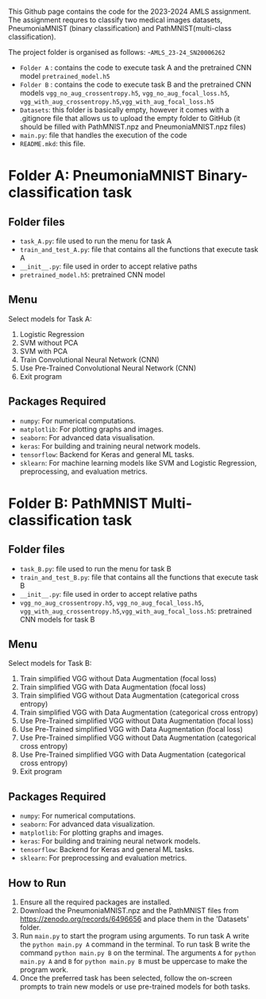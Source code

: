 This Github page contains the code for the 2023-2024 AMLS assignment. The assignment requres to classify two medical images datasets, PneumoniaMNIST (binary classification) and PathMNIST(multi-class classification).

The project folder is organised as follows:
-`AMLS_23-24_SN20006262`
  - `Folder A` : contains the code to execute task A and the pretrained CNN model `pretrained_model.h5`
  - `Folder B` : contains the code to execute task B and the pretrained CNN models `vgg_no_aug_crossentropy.h5`, `vgg_no_aug_focal_loss.h5`, `vgg_with_aug_crossentropy.h5`,`vgg_with_aug_focal_loss.h5` 
  - `Datasets`: this folder is basically empty, however it comes with a .gitignore file that allows us to upload the empty folder to GitHub (it should be filled with PathMNIST.npz and PneumoniaMNIST.npz files)
  - `main.py`: file that handles the execution of the code
  - `README.mkd`: this file.


# Folder A: PneumoniaMNIST Binary-classification task

## Folder files
- `task_A.py`: file used to run the menu for task A
- `train_and_test_A.py`: file that contains all the functions that execute task A
- `__init__.py`: file used in order to accept relative paths
- `pretrained_model.h5`: pretrained CNN model

## Menu
Select models for Task A:
1. Logistic Regression
2. SVM without PCA
3. SVM with PCA
4. Train Convolutional Neural Network (CNN)
5. Use Pre-Trained Convolutional Neural Network (CNN)
6. Exit program


## Packages Required
- `numpy`: For numerical computations.
- `matplotlib`: For plotting graphs and images.
- `seaborn`: For advanced data visualisation.
- `keras`: For building and training neural network models.
- `tensorflow`: Backend for Keras and general ML tasks.
- `sklearn`: For machine learning models like SVM and Logistic Regression, preprocessing, and evaluation metrics.



# Folder B: PathMNIST Multi-classification task

## Folder files
- `task_B.py`: file used to run the menu for task B
- `train_and_test_B.py`: file that contains all the functions that execute task B
- `__init__.py`: file used in order to accept relative paths
- `vgg_no_aug_crossentropy.h5`, `vgg_no_aug_focal_loss.h5`, `vgg_with_aug_crossentropy.h5`,`vgg_with_aug_focal_loss.h5`: pretrained CNN models for task B 

## Menu
Select models for Task B:
1. Train simplified VGG without Data Augmentation (focal loss)
2. Train simplified VGG with Data Augmentation (focal loss)
3. Train simplified VGG without Data Augmentation (categorical cross entropy)
4. Train simplified VGG with Data Augmentation (categorical cross entropy)
5. Use Pre-Trained simplified VGG without Data Augmentation (focal loss)
6. Use Pre-Trained simplified VGG with Data Augmentation (focal loss)
7. Use Pre-Trained simplified VGG without Data Augmentation (categorical cross entropy)
8. Use Pre-Trained simplified VGG with Data Augmentation (categorical cross entropy)
9. Exit program

## Packages Required
- `numpy`: For numerical computations.
- `seaborn`: For advanced data visualization.
- `matplotlib`: For plotting graphs and images.
- `keras`: For building and training neural network models.
- `tensorflow`: Backend for Keras and general ML tasks.
- `sklearn`: For preprocessing and evaluation metrics.



## How to Run
1. Ensure all the required packages are installed.
2. Download the PneumoniaMNIST.npz and the PathMNIST files from https://zenodo.org/records/6496656 and place them in the 'Datasets' folder.
3. Run `main.py` to start the program using arguments. To run task A write the `python main.py A` command in the terminal. To run task B write the command `python main.py B` on the terminal. The arguments `A` for `python main.py A` and `B` for `python main.py B` must be uppercase to make the program work.
4. Once the preferred task has been selected, follow the on-screen prompts to train new models or use pre-trained models for both tasks.




